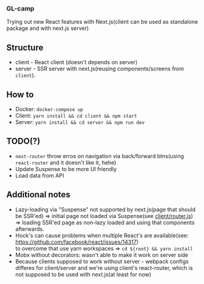 ### GL-camp
Trying out new React features with Next.js(client can be used as standalone package and with next.js server)
## Structure
- client - React client (doesn't depends on server)
- server - SSR server with next.js(reusing components/screens from `client`).
## How to
- Docker: `docker-compose up`
- Client: `yarn install && cd client && npm start`
- Server: `yarn install && cd server && npm run dev`
## TODO(?)
- `next-router` throw erros on navigation via back/forward btns(using `react-router` and it doesn't like it, hehe)
- Update Suspense to be more UI friendly
- Load data from API
## Additional notes
- Lazy-loading via "Suspense" not supported by next.js(page that should be SSR'ed) => initial page not loaded via Suspense(see <a href="https://github.com/PandaTime/gl-camp/blob/master/client/src/routes.js#L13">client/router.js</a>) => loading SSR'ed page as non-lazy loaded and using that components afterwards.
- Hock's can cause problems when multiple React's are available(see: https://github.com/facebook/react/issues/14317)<br> to overcome that use yarn workspaces => `cd ${root} && yarn install`
- Mobx without decorators: wasn't able to make it work on server side
- Because clients supposed to work without server - webpack configs differes for client/server and we're using client's react-router, which is not supposed to be used with next.js(at least for now)

